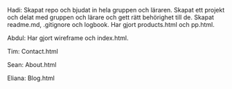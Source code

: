 Hadi: Skapat repo och bjudat in hela gruppen och läraren. Skapat ett projekt och delat med gruppen och lärare och gett rätt behörighet till de. Skapat readme.md, .gitignore och logbook. Har gjort products.html och pp.html.

Abdul: Har gjort wireframe och index.html.

Tim: Contact.html

Sean: About.html

Eliana: Blog.html
